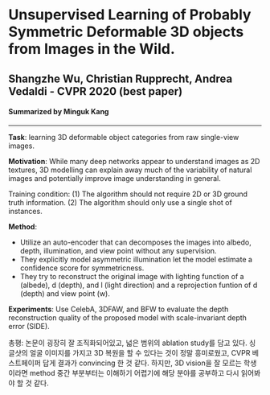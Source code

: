 # Unsupervised Learning of Probably Symmetric Deformable 3D objects from Images in the Wild. 
 
## Shangzhe Wu, Christian Rupprecht, Andrea Vedaldi - CVPR 2020 (best paper)

#### Summarized by Minguk Kang
---

**Task**: learning 3D deformable object categories from raw single-view images.
 
**Motivation**: While many deep networks appear to understand images as 2D textures, 3D modelling can explain away much of the variability of natural images and potentially improve image understanding in general. 
 
Training condition: 
(1) The algorithm should not require 2D or 3D ground truth information.
(2) The algorithm should only use a single shot of instances. 
 
**Method**:

- Utilize an auto-encoder that can decomposes the images into albedo, depth, illumination, and view point without any supervision. 
- They explicitly model asymmetric illumination let the model estimate a confidence score for symmetricness. 
- They try to reconstruct the original image with lighting function of a (albede), d (depth), and l (light direction) and a reprojection funtion of d (depth) and view point (w).
	
**Experiments**:  Use CelebA, 3DFAW, and BFW to evaluate the depth reconstruction quality of the proposed model with scale-invariant depth error (SIDE).
 
총평: 논문이 굉장히 잘 조직화되어있고, 넓은 범위의 ablation study를 담고 있다. 싱글샷의 얼굴 이미지를 가지고 3D 복원을 할 수 있다는 것이 정말 흥미로웠고, CVPR 베스트페이퍼 답게 결과가 convincing 한 것 같다. 하지만, 3D vision을 잘 모르는 학생이라면 method 중간 부분부터는 이해하기 어렵기에 해당 분야를 공부하고 다시 읽어봐야 할 것 같다.
